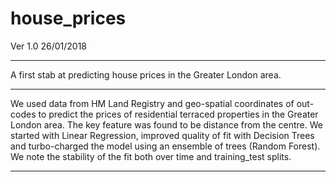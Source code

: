 # house_prices
Ver 1.0 26/01/2018
****
A first stab at predicting house prices in the Greater London area.
****
We used data from HM Land Registry and geo-spatial coordinates of out-codes
to predict the prices of residential terraced properties in the Greater London 
area. 
The key feature was found to be distance from the centre.
We started with Linear Regression, improved quality of fit with Decision Trees
and turbo-charged the model using an ensemble of trees (Random Forest).
We note the stability of the fit both over time and training_test splits.
****
